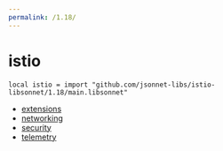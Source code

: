 ```yaml
---
permalink: /1.18/
---
```


# istio

```jsonnet
local istio = import "github.com/jsonnet-libs/istio-libsonnet/1.18/main.libsonnet"
```



* [extensions](extensions/index.md)
* [networking](networking/index.md)
* [security](security/index.md)
* [telemetry](telemetry/index.md)